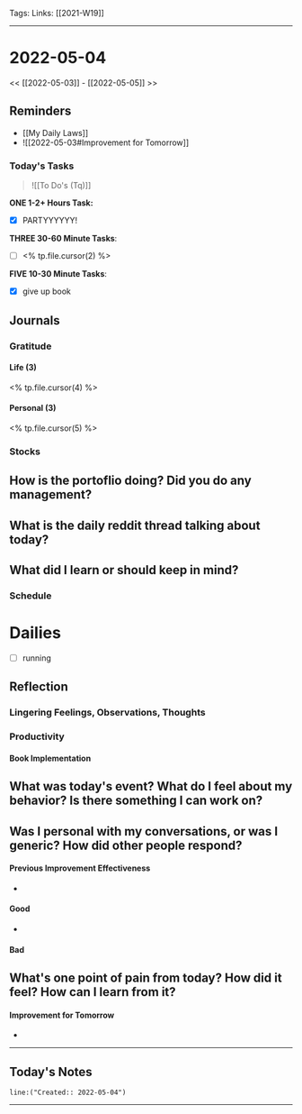 Tags:
Links: [[2021-W19]]
___
# 2022-05-04
<< [[2022-05-03]] - [[2022-05-05]] >>
## Reminders
- [[My Daily Laws]]
- ![[2022-05-03#Improvement for Tomorrow]]
### Today's Tasks
> ![[To Do's (Tq)]]

**ONE 1-2+ Hours Task:**
- [x] PARTYYYYYY!

**THREE 30-60 Minute Tasks**:
- [ ] <% tp.file.cursor(2) %>

**FIVE 10-30 Minute Tasks**:
- [x] give up book
## Journals
### Gratitude
#### Life (3)
<% tp.file.cursor(4) %>
#### Personal (3)
<% tp.file.cursor(5) %>

### Stocks
**How is the portoflio doing? Did you do any management?**
- 

**What is the daily reddit thread talking about today?**
- 

**What did I learn or should keep in mind?**
- 

### Schedule
# Dailies
- [ ] running
## Reflection
### Lingering Feelings, Observations, Thoughts

### Productivity
#### Book Implementation
**What was today's event? What do I feel about my behavior? Is there something I can work on?**
- 
**Was I personal with my conversations, or was I generic? How did other people respond?**
- 
#### Previous Improvement Effectiveness 
- 
#### Good
- 
#### Bad
**What's one point of pain from today? How did it feel? How can I learn from it?**
- 
#### Improvement for Tomorrow
- 
___
## Today's Notes
```query
line:("Created:: 2022-05-04")
```
___
